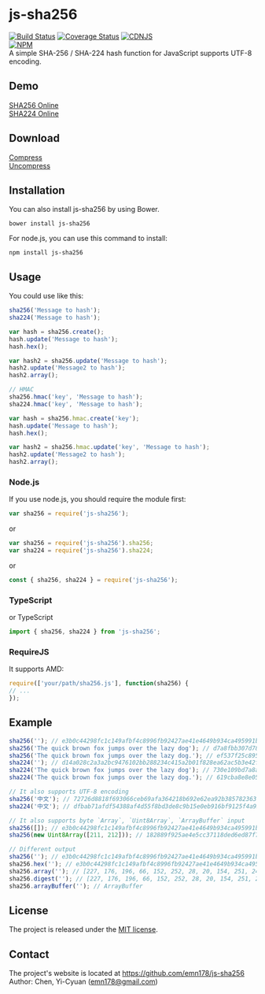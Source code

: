 # js-sha256
[![Build Status](https://travis-ci.org/emn178/js-sha256.svg?branch=master)](https://travis-ci.org/emn178/js-sha256)
[![Coverage Status](https://coveralls.io/repos/emn178/js-sha256/badge.svg?branch=master)](https://coveralls.io/r/emn178/js-sha256?branch=master)
[![CDNJS](https://img.shields.io/cdnjs/v/js-sha256.svg)](https://cdnjs.com/libraries/js-sha256/)  
[![NPM](https://nodei.co/npm/js-sha256.png?stars&downloads)](https://nodei.co/npm/js-sha256/)  
A simple SHA-256 / SHA-224 hash function for JavaScript supports UTF-8 encoding.

## Demo
[SHA256 Online](http://emn178.github.io/online-tools/sha256.html)  
[SHA224 Online](http://emn178.github.io/online-tools/sha224.html)  

## Download
[Compress](https://raw.github.com/emn178/js-sha256/master/build/sha256.min.js)  
[Uncompress](https://raw.github.com/emn178/js-sha256/master/src/sha256.js)

## Installation
You can also install js-sha256 by using Bower.

    bower install js-sha256

For node.js, you can use this command to install:

    npm install js-sha256

## Usage
You could use like this:
```JavaScript
sha256('Message to hash');
sha224('Message to hash');

var hash = sha256.create();
hash.update('Message to hash');
hash.hex();

var hash2 = sha256.update('Message to hash');
hash2.update('Message2 to hash');
hash2.array();

// HMAC
sha256.hmac('key', 'Message to hash');
sha224.hmac('key', 'Message to hash');

var hash = sha256.hmac.create('key');
hash.update('Message to hash');
hash.hex();

var hash2 = sha256.hmac.update('key', 'Message to hash');
hash2.update('Message2 to hash');
hash2.array();
```

### Node.js
If you use node.js, you should require the module first:
```JavaScript
var sha256 = require('js-sha256');
```
or
```JavaScript
var sha256 = require('js-sha256').sha256;
var sha224 = require('js-sha256').sha224;
```
or
```JavaScript
const { sha256, sha224 } = require('js-sha256');
```
### TypeScript
or TypeScript
```TypeScript
import { sha256, sha224 } from 'js-sha256';
```
### RequireJS
It supports AMD:
```JavaScript
require(['your/path/sha256.js'], function(sha256) {
// ...
});
```
## Example
```JavaScript
sha256(''); // e3b0c44298fc1c149afbf4c8996fb92427ae41e4649b934ca495991b7852b855
sha256('The quick brown fox jumps over the lazy dog'); // d7a8fbb307d7809469ca9abcb0082e4f8d5651e46d3cdb762d02d0bf37c9e592
sha256('The quick brown fox jumps over the lazy dog.'); // ef537f25c895bfa782526529a9b63d97aa631564d5d789c2b765448c8635fb6c
sha224(''); // d14a028c2a3a2bc9476102bb288234c415a2b01f828ea62ac5b3e42f
sha224('The quick brown fox jumps over the lazy dog'); // 730e109bd7a8a32b1cb9d9a09aa2325d2430587ddbc0c38bad911525
sha224('The quick brown fox jumps over the lazy dog.'); // 619cba8e8e05826e9b8c519c0a5c68f4fb653e8a3d8aa04bb2c8cd4c

// It also supports UTF-8 encoding
sha256('中文'); // 72726d8818f693066ceb69afa364218b692e62ea92b385782363780f47529c21
sha224('中文'); // dfbab71afdf54388af4d55f8bd3de8c9b15e0eb916bf9125f4a959d4

// It also supports byte `Array`, `Uint8Array`, `ArrayBuffer` input
sha256([]); // e3b0c44298fc1c149afbf4c8996fb92427ae41e4649b934ca495991b7852b855
sha256(new Uint8Array([211, 212])); // 182889f925ae4e5cc37118ded6ed87f7bdc7cab5ec5e78faef2e50048999473f

// Different output
sha256(''); // e3b0c44298fc1c149afbf4c8996fb92427ae41e4649b934ca495991b7852b855
sha256.hex(''); // e3b0c44298fc1c149afbf4c8996fb92427ae41e4649b934ca495991b7852b855
sha256.array(''); // [227, 176, 196, 66, 152, 252, 28, 20, 154, 251, 244, 200, 153, 111, 185, 36, 39, 174, 65, 228, 100, 155, 147, 76, 164, 149, 153, 27, 120, 82, 184, 85]
sha256.digest(''); // [227, 176, 196, 66, 152, 252, 28, 20, 154, 251, 244, 200, 153, 111, 185, 36, 39, 174, 65, 228, 100, 155, 147, 76, 164, 149, 153, 27, 120, 82, 184, 85]
sha256.arrayBuffer(''); // ArrayBuffer
```

## License
The project is released under the [MIT license](http://www.opensource.org/licenses/MIT).

## Contact
The project's website is located at https://github.com/emn178/js-sha256  
Author: Chen, Yi-Cyuan (emn178@gmail.com)
